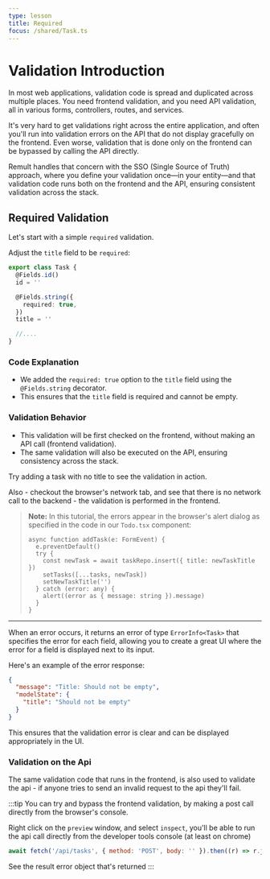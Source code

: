 ```yaml
---
type: lesson
title: Required
focus: /shared/Task.ts
---
```


# Validation Introduction

In most web applications, validation code is spread and duplicated across multiple places. You need frontend validation, and you need API validation, all in various forms, controllers, routes, and services.

It's very hard to get validations right across the entire application, and often you'll run into validation errors on the API that do not display gracefully on the frontend. Even worse, validation that is done only on the frontend can be bypassed by calling the API directly.

Remult handles that concern with the SSO (Single Source of Truth) approach, where you define your validation once—in your entity—and that validation code runs both on the frontend and the API, ensuring consistent validation across the stack.

## Required Validation

Let's start with a simple `required` validation.

Adjust the `title` field to be `required`:

```ts title="shared/Task.ts" add={5-7}
export class Task {
  @Fields.id()
  id = ''

  @Fields.string({
    required: true,
  })
  title = ''

  //....
}
```

### Code Explanation

- We added the `required: true` option to the `title` field using the `@Fields.string` decorator.
- This ensures that the `title` field is required and cannot be empty.

### Validation Behavior

- This validation will be first checked on the frontend, without making an API call (frontend validation).
- The same validation will also be executed on the API, ensuring consistency across the stack.

Try adding a task with no title to see the validation in action.

Also - checkout the browser's network tab, and see that there is no network call to the backend - the validation is performed in the frontend.

> **Note:** In this tutorial, the errors appear in the browser's alert dialog as specified in the code in our `Todo.tsx` component:
>
> ```tsx title="frontend/Todo.tsx" add={8}
> async function addTask(e: FormEvent) {
>   e.preventDefault()
>   try {
>     const newTask = await taskRepo.insert({ title: newTaskTitle })
>     setTasks([...tasks, newTask])
>     setNewTaskTitle('')
>   } catch (error: any) {
>     alert((error as { message: string }).message)
>   }
> }
> ```

---

When an error occurs, it returns an error of type `ErrorInfo<Task>` that specifies the error for each field, allowing you to create a great UI where the error for a field is displayed next to its input.

Here's an example of the error response:

```json
{
  "message": "Title: Should not be empty",
  "modelState": {
    "title": "Should not be empty"
  }
}
```

This ensures that the validation error is clear and can be displayed appropriately in the UI.

### Validation on the Api

The same validation code that runs in the frontend, is also used to validate the api - if anyone tries to send an invalid request to the api they'll fail.

:::tip
You can try and bypass the frontend validation, by making a post call directly from the browser's console.

Right click on the `preview` window, and select `inspect`, you'll be able to run the api call directly from the developer tools console (at least on chrome)

```js
await fetch('/api/tasks', { method: 'POST', body: '' }).then((r) => r.json())
```

See the result error object that's returned
:::
